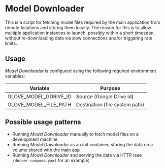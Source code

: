 # Model Downloader

This is a script for fetching model files required by the main application from remote locations and storing them locally. The reason for this is to allow multiple application instances to launch, possibly within a short timespan, without re-downloading data via slow connections and/or triggering rate limits.

## Usage

*Model Downloader* is configured using the following required environment variables:

| Variable                | Purpose                        |
|------------------------ | ------------------------------ |
| GLOVE_MODEL_GDRIVE_ID   | Source (Google Drive id)       |
| GLOVE_MODEL_FILE_PATH   | Destination (file system path) |


## Possible usage patterns

* Running *Model Downloader* manually to fetch model files on a development machine
* Running *Model Downloader* as an init container, storing the data on a volume shared with the main app
* Running *Model Downloader* and serving the data via HTTP (see `/docker-compose.yaml` for an example)
